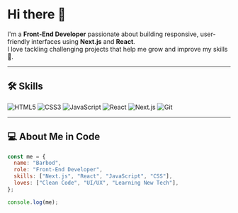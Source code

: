 # Hi there 👋

I'm a **Front-End Developer** passionate about building responsive, user-friendly interfaces using **Next.js** and **React**.  
I love tackling challenging projects that help me grow and improve my skills 🚀.

---

## 🛠 Skills
![HTML5](https://img.shields.io/badge/HTML5-E34F26?logo=html5&logoColor=white)
![CSS3](https://img.shields.io/badge/CSS3-1572B6?logo=css3&logoColor=white)
![JavaScript](https://img.shields.io/badge/JavaScript-F7DF1E?logo=javascript&logoColor=black)
![React](https://img.shields.io/badge/React-20232A?logo=react&logoColor=61DAFB)
![Next.js](https://img.shields.io/badge/Next.js-000000?logo=nextdotjs&logoColor=white)
![Git](https://img.shields.io/badge/Git-F05032?logo=git&logoColor=white)

---

## 💻 About Me in Code
```javascript
const me = {
  name: "Barbod",
  role: "Front-End Developer",
  skills: ["Next.js", "React", "JavaScript", "CSS"],
  loves: ["Clean Code", "UI/UX", "Learning New Tech"],
};

console.log(me);
